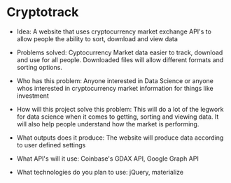 # Cryptotrack

* Idea: A website that uses cryptocurrency market exchange API's to allow people the ability to sort, download and view data

* Problems solved: Cyptocurrency Market data easier to track, download and use for all people. Downloaded files will allow different formats and sorting options.

* Who has this problem: Anyone interested in Data Science or anyone whos interested in cryptocurrency market information for things like investment

* How will this project solve this problem: This will do a lot of the legwork for data science when it comes to getting, sorting and viewing data. It will also help people understand how the market is performing.

* What outputs does it produce: The website will produce data according to user defined settings

* What API's will it use: Coinbase's GDAX API, Google Graph API

* What technologies do you plan to use: jQuery, materialize
